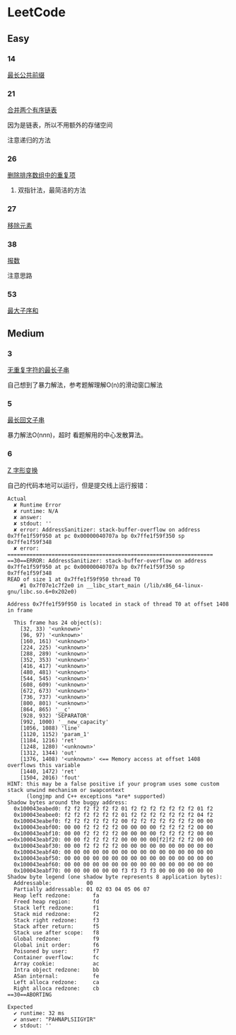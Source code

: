 # LeetCode

## Easy
### 14
[最长公共前缀](https://leetcode-cn.com/problems/longest-common-prefix/description/)

### 21
[合并两个有序链表](https://leetcode-cn.com/problems/merge-two-sorted-lists/)

因为是链表，所以不用额外的存储空间

注意递归的方法

### 26
[删除排序数组中的重复项](https://leetcode-cn.com/problems/remove-duplicates-from-sorted-array/)

1. 双指针法，最简洁的方法

### 27
[移除元素](https://leetcode-cn.com/problems/remove-element)

### 38
[报数](https://leetcode-cn.com/problems/count-and-say)

注意思路

### 53
[最大子序和](https://leetcode-cn.com/problems/maximum-subarray)

## Medium
### 3
[无重复字符的最长子串](https://leetcode-cn.com/problems/longest-substring-without-repeating-characters/description/)

自己想到了暴力解法，参考题解理解O(n)的滑动窗口解法

### 5
[最长回文子串](https://leetcode-cn.com/problems/longest-palindromic-substring)

暴力解法O(n*n*n)，超时
看题解用的中心发散算法。

### 6
[Z 字形变换](https://leetcode-cn.com/problems/zigzag-conversion/description/)

自己的代码本地可以运行，但是提交线上运行报错：
```shell
Actual
  ✘ Runtime Error
  ✘ runtime: N/A
  ✘ answer: 
  ✘ stdout: ''
  ✘ error: AddressSanitizer: stack-buffer-overflow on address 0x7ffe1f59f950 at pc 0x00000040707a bp 0x7ffe1f59f350 sp 0x7ffe1f59f348
  ✘ error: =================================================================
==30==ERROR: AddressSanitizer: stack-buffer-overflow on address 0x7ffe1f59f950 at pc 0x00000040707a bp 0x7ffe1f59f350 sp 0x7ffe1f59f348
READ of size 1 at 0x7ffe1f59f950 thread T0
    #1 0x7f07e1c7f2e0 in __libc_start_main (/lib/x86_64-linux-gnu/libc.so.6+0x202e0)

Address 0x7ffe1f59f950 is located in stack of thread T0 at offset 1408 in frame

  This frame has 24 object(s):
    [32, 33) '<unknown>'
    [96, 97) '<unknown>'
    [160, 161) '<unknown>'
    [224, 225) '<unknown>'
    [288, 289) '<unknown>'
    [352, 353) '<unknown>'
    [416, 417) '<unknown>'
    [480, 481) '<unknown>'
    [544, 545) '<unknown>'
    [608, 609) '<unknown>'
    [672, 673) '<unknown>'
    [736, 737) '<unknown>'
    [800, 801) '<unknown>'
    [864, 865) '__c'
    [928, 932) 'SEPARATOR'
    [992, 1000) '__new_capacity'
    [1056, 1088) 'line'
    [1120, 1152) 'param_1'
    [1184, 1216) 'ret'
    [1248, 1280) '<unknown>'
    [1312, 1344) 'out'
    [1376, 1408) '<unknown>' <== Memory access at offset 1408 overflows this variable
    [1440, 1472) 'ret'
    [1504, 2016) 'fout'
HINT: this may be a false positive if your program uses some custom stack unwind mechanism or swapcontext
      (longjmp and C++ exceptions *are* supported)
Shadow bytes around the buggy address:
  0x100043eabed0: f2 f2 f2 f2 f2 f2 01 f2 f2 f2 f2 f2 f2 f2 01 f2
  0x100043eabee0: f2 f2 f2 f2 f2 f2 01 f2 f2 f2 f2 f2 f2 f2 04 f2
  0x100043eabef0: f2 f2 f2 f2 f2 f2 00 f2 f2 f2 f2 f2 f2 f2 00 00
  0x100043eabf00: 00 00 f2 f2 f2 f2 00 00 00 00 f2 f2 f2 f2 00 00
  0x100043eabf10: 00 00 f2 f2 f2 f2 00 00 00 00 f2 f2 f2 f2 00 00
=>0x100043eabf20: 00 00 f2 f2 f2 f2 00 00 00 00[f2]f2 f2 f2 00 00
  0x100043eabf30: 00 00 f2 f2 f2 f2 00 00 00 00 00 00 00 00 00 00
  0x100043eabf40: 00 00 00 00 00 00 00 00 00 00 00 00 00 00 00 00
  0x100043eabf50: 00 00 00 00 00 00 00 00 00 00 00 00 00 00 00 00
  0x100043eabf60: 00 00 00 00 00 00 00 00 00 00 00 00 00 00 00 00
  0x100043eabf70: 00 00 00 00 00 00 f3 f3 f3 f3 00 00 00 00 00 00
Shadow byte legend (one shadow byte represents 8 application bytes):
  Addressable:           00
  Partially addressable: 01 02 03 04 05 06 07 
  Heap left redzone:       fa
  Freed heap region:       fd
  Stack left redzone:      f1
  Stack mid redzone:       f2
  Stack right redzone:     f3
  Stack after return:      f5
  Stack use after scope:   f8
  Global redzone:          f9
  Global init order:       f6
  Poisoned by user:        f7
  Container overflow:      fc
  Array cookie:            ac
  Intra object redzone:    bb
  ASan internal:           fe
  Left alloca redzone:     ca
  Right alloca redzone:    cb
==30==ABORTING

Expected
  ✔ runtime: 32 ms
  ✔ answer: "PAHNAPLSIIGYIR"
  ✔ stdout: ''
```